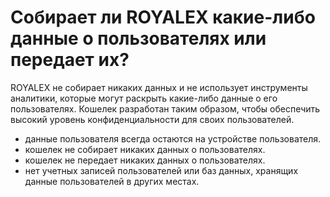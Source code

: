 # Собирает ли ROYALEX какие-либо данные о пользователях или передает их?

ROYALEX не собирает никаких данных и не использует инструменты аналитики, которые могут раскрыть какие-либо данные о его пользователях. Кошелек разработан таким образом, чтобы обеспечить высокий уровень конфиденциальности для своих пользователей.

- данные пользователя всегда остаются на устройстве пользователя.
- кошелек не собирает никаких данных о пользователях.
- кошелек не передает никаких данных о пользователях.
- нет учетных записей пользователей или баз данных, хранящих данные пользователей в других местах.